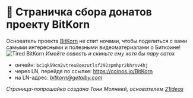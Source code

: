 # 🍩 Страничка сбора донатов проекту BitKorn

Основатель проекта [BitKorn](https://www.youtube.com/@BitKorn) не спит ночами, чтобы поделиться с вами самыми интересными и полезными видеоматериалами о Биткоине!
![Tired BitKorn](https://www.kindpng.com/picc/m/594-5948647_pepe-tired-coffee-apu-apustaja-tired-hd-png.png)
*Имейте совесть и скиньте ему хотя бы пару сатох*

* ончейн: `bc1qk59cm2vtreu8qezutlsf292zpmhpr2khrsv4hj`
* через LN, перейдя по ссылке: https://coinos.io/BitKorn
* на LN-адрес: *bitkorn@getalby.com*


*Страница-попрошайка создана Тони Молнией, основателем [21ideas](https://www.21ideas.org/)*
